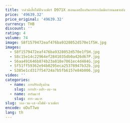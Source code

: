 ```yaml
---
title: วาล์วผีเสื้อไฟฟ้าเวเฟอร์ D971X สเตนเลสป้องกันการระเบิดข้อกำหนดขายส่ง
price: '49639.32'
price_original: '49639.32'
currency: THB
discount: ''
rating: 4
volume: 74
image: S8f1579472eaf476ba9328052d570e1f5H.jpg
images:
  - S8f1579472eaf476ba9328052d570e1f5H.jpg
  - S8c15e14c22964ef2841035db0a426d67P.jpg
  - S6aa491646b874b23a818e7061ec4d484G.jpg
  - Sf51ff59362e94b0295eca25378947b32b.jpg
  - S385e1cd317f54724a7b5fb6157e84b006.jpg
video: ''
categories:
  - name: การปรับปรุงบ้าน
    slug: การปร-บปร-งบ-าน
  - name: ฮาร์ดแวร์
    slug: ฮาร-ดแวร
slug: วาล-วผ-เส-อไฟฟ-าเวเฟอร
encode: oDuT7wo
lang: th
---
```

  
